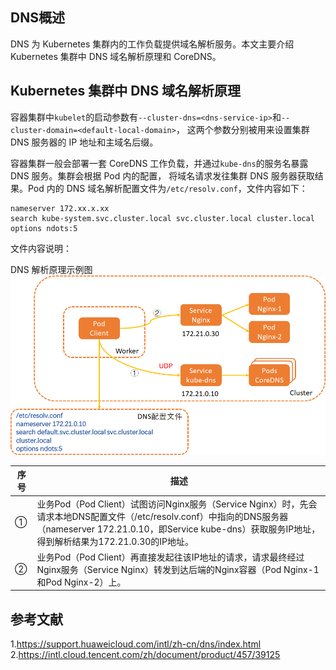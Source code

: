 ## DNS概述
DNS 为 Kubernetes 集群内的工作负载提供域名解析服务。本文主要介绍 Kubernetes 集群中 DNS 域名解析原理和 CoreDNS。


## Kubernetes 集群中 DNS 域名解析原理
容器集群中`kubelet`的启动参数有`--cluster-dns=<dns-service-ip>`和`--cluster-domain=<default-local-domain>`，
这两个参数分别被用来设置集群 DNS 服务器的 IP 地址和主域名后缀。

容器集群一般会部署一套 CoreDNS 工作负载，并通过`kube-dns`的服务名暴露 DNS 服务。集群会根据 Pod 内的配置，
将域名请求发往集群 DNS 服务器获取结果。Pod 内的 DNS 域名解析配置文件为`/etc/resolv.conf`，文件内容如下：
```shell
nameserver 172.xx.x.xx
search kube-system.svc.cluster.local svc.cluster.local cluster.local
options ndots:5
```
文件内容说明：


DNS 解析原理示例图
![dns-theory.png](./images/dns-theory.png)

| 序号  | 描述                                                                                                                                                                |
|-----|-------------------------------------------------------------------------------------------------------------------------------------------------------------------|
| ①   | 业务Pod（Pod Client）试图访问Nginx服务（Service Nginx）时，先会请求本地DNS配置文件（/etc/resolv.conf）中指向的DNS服务器（nameserver 172.21.0.10，即Service kube-dns）获取服务IP地址，得到解析结果为172.21.0.30的IP地址。 |
| ②   | 业务Pod（Pod Client）再直接发起往该IP地址的请求，请求最终经过Nginx服务（Service Nginx）转发到达后端的Nginx容器（Pod Nginx-1和Pod Nginx-2）上。                                                             |


## 参考文献
1.https://support.huaweicloud.com/intl/zh-cn/dns/index.html
2.https://intl.cloud.tencent.com/zh/document/product/457/39125